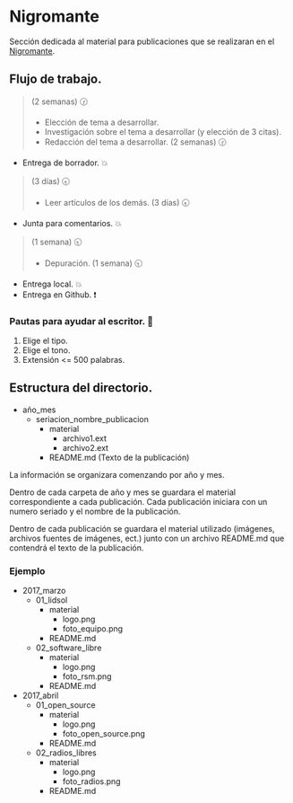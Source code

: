 # Nigromante

Sección dedicada al material para publicaciones que se realizaran en el [Nigromante](http://www.dcsyhfimapodo.unam.mx/nigromante/).

## Flujo de trabajo.

> (2 semanas)  :clock230:
>- Elección de tema a desarrollar.
>- Investigación sobre el tema a desarrollar (y elección de 3 citas).
>- Redacción del tema a desarrollar.
> (2 semanas)  :clock230:

 - Entrega de borrador.  :boom:

> (3 días)  :clock830:
>- Leer artículos de los demás.
> (3 días)  :clock830:

- Junta para comentarios.  :boom:

> (1 semana)  :clock930:
>- Depuración.
> (1 semana)  :clock930:

 - Entrega local.  :boom:
 - Entrega en Github.  :exclamation:

### Pautas para ayudar al escritor.  :purple_heart:

1. Elige el tipo.
2. Elige el tono.
3. Extensión <= 500 palabras.

## Estructura del directorio.
- año_mes
    - seriacion_nombre_publicacion
        - material
            - archivo1.ext
            - archivo2.ext
        - README.md (Texto de la publicación)

La información se organizara comenzando por año y mes.

Dentro de cada carpeta de año y mes se guardara el material correspondiente a cada publicación. Cada publicación iniciara  con un numero seriado y el nombre de la publicación.

Dentro de cada publicación se guardara el material utilizado (imágenes, archivos fuentes de imágenes, ect.) junto con un archivo README.md que contendrá el texto de la publicación.

### Ejemplo

- 2017_marzo
    - 01_lidsol
        - material
            - logo.png
            - foto_equipo.png
        - README.md
    - 02_software_libre
        - material
            - logo.png
            - foto_rsm.png
        - README.md
- 2017_abril
    - 01_open_source
        - material
            - logo.png
            - foto_open_source.png
        - README.md
    - 02_radios_libres
        - material
            - logo.png
            - foto_radios.png
        - README.md
